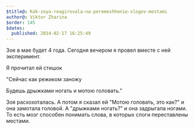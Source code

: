 ```yaml
---
$title@: Kak-zoya-reagirovala-na-peremeshhenie-slogov-mestami
author@: Viktor Zharina
$order: 145
$dates:
  published: 2014-02-17 16:25:49
---
```

Зое в мае будет 4 года. Сегодня вечером я провел вместе с ней эксперимент.

Я прочитал ей стишок

"Сейчас как режиком заножу

Будешь дрыжками ногать и мотою головать."

Зоя расхохоталась. А потом я сказал ей "Мотою головать, это как?" и она замотала головой. А "дрыжками ногать?" и она задрыгала ногами. То есть мозг способен понимать слова, в которых слоги переставлены местами.

